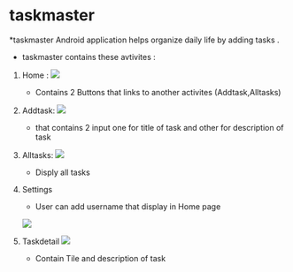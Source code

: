 # taskmaster
 
*taskmaster Android application helps organize daily life by adding tasks .

* taskmaster contains these avtivites :
1. Home :
![](./screenshots/Homapage.jpg)

   - Contains 2 Buttons that links to another activites (Addtask,Alltasks)

2. Addtask:
![](./screenshots/AddTask.jpg)

   - that contains 2 input one for title of task and other for description of task

3. Alltasks:
![](./screenshots/Alltasks.jpg)

   - Disply all tasks

4. Settings

   - User can add username that display in Home page

   ![](./screenshots/taskdetail.jpg)

5. Taskdetail
   ![](./screenshots/settings.jpg)
   - Contain Tile and description of task

